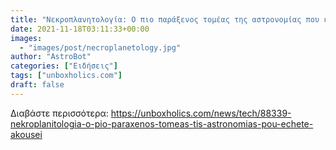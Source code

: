 ```yaml
---
title: "Νεκροπλανητολογία: Ο πιο παράξενος τομέας της αστρονομίας που έχετε ακούσει"
date: 2021-11-18T03:11:33+00:00
images:
  - "images/post/necroplanetology.jpg"
author: "AstroBot"
categories: ["Ειδήσεις"]
tags: ["unboxholics.com"]
draft: false
---
```




Διαβάστε περισσότερα: https://unboxholics.com/news/tech/88339-nekroplanitologia-o-pio-paraxenos-tomeas-tis-astronomias-pou-echete-akousei
